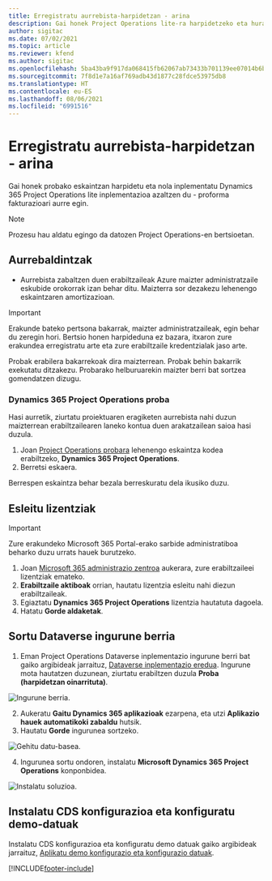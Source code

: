 ```yaml
---
title: Erregistratu aurrebista-harpidetzan - arina
description: Gai honek Project Operations lite-ra harpidetzeko eta hura inplementatzeko moduari buruzko informazioa eskaintzen du. Aurre egin fakturazio proformari.
author: sigitac
ms.date: 07/02/2021
ms.topic: article
ms.reviewer: kfend
ms.author: sigitac
ms.openlocfilehash: 5ba43ba9f917da068415fb62067ab73433b701139ee07014b6bd8c02612008ce
ms.sourcegitcommit: 7f8d1e7a16af769adb43d1877c28fdce53975db8
ms.translationtype: HT
ms.contentlocale: eu-ES
ms.lasthandoff: 08/06/2021
ms.locfileid: "6991516"
---
```

# <a name="sign-up-for-a-preview-subscription---lite"></a>Erregistratu aurrebista-harpidetzan - arina 

Gai honek probako eskaintzan harpidetu eta nola inplementatu Dynamics 365 Project Operations lite inplementazioa azaltzen du - proforma fakturazioari aurre egin.

> [!NOTE]
> Prozesu hau aldatu egingo da datozen Project Operations-en bertsioetan.

## <a name="prerequisites"></a>Aurrebaldintzak
- Aurrebista zabaltzen duen erabiltzaileak Azure maizter administratzaile eskubide orokorrak izan behar ditu. Maizterra sor dezakezu lehenengo eskaintzaren amortizazioan.

> [!IMPORTANT]
> Erakunde bateko pertsona bakarrak, maizter administratzaileak, egin behar du zeregin hori. Bertsio honen harpideduna ez bazara, itxaron zure erakundea erregistratu arte eta zure erabiltzaile kredentzialak jaso arte.
> 
> Probak erabilera bakarrekoak dira maizterrean. Probak behin bakarrik exekutatu ditzakezu. Probarako helburuarekin maizter berri bat sortzea gomendatzen dizugu.

### <a name="dynamics-365-project-operations-trial"></a>Dynamics 365 Project Operations proba 

Hasi aurretik, ziurtatu proiektuaren eragiketen aurrebista nahi duzun maizterrean erabiltzailearen laneko kontua duen arakatzailean saioa hasi duzula.

1. Joan [Project Operations probara](https://aka.ms/try-po) lehenengo eskaintza kodea erabiltzeko, **Dynamics 365 Project Operations**.
2. Berretsi eskaera.

  Berrespen eskaintza behar bezala berreskuratu dela ikusiko duzu.

## <a name="assign-licenses"></a>Esleitu lizentziak

> [!IMPORTANT]
> Zure erakundeko Microsoft 365 Portal-erako sarbide administratiboa beharko duzu urrats hauek burutzeko.


1. Joan [Microsoft 365 administrazio zentroa](https://portal.office.com/) aukerara, zure erabiltzaileei lizentziak emateko.
2. **Erabiltzaile aktiboak** orrian, hautatu lizentzia esleitu nahi diezun erabiltzaileak.
3. Egiaztatu **Dynamics 365 Project Operations** lizentzia hautatuta dagoela. 
4. Hatatu **Gorde aldaketak**.

## <a name="create-a-new-dataverse-environment"></a>Sortu Dataverse ingurune berria

1. Eman Project Operations Dataverse inplementazio ingurune berri bat gaiko argibideak jarraituz, [Dataverse inplementazio eredua](lite-deployment.md). Ingurune mota hautatzen duzunean, ziurtatu erabiltzen duzula **Proba (harpidetzan oinarrituta)**.

  ![Ingurune berria.](./media/19CreateEnvironment.png)

2. Aukeratu **Gaitu Dynamics 365 aplikazioak** ezarpena, eta utzi **Aplikazio hauek automatikoki zabaldu** hutsik.  
3. Hautatu **Gorde** ingurunea sortzeko.

  ![Gehitu datu-basea.](./media/20CreateEnvironment1.png)

4. Ingurunea sortu ondoren, instalatu **Microsoft Dynamics 365 Project Operations** konponbidea. 

![Instalatu soluzioa.](./media/21InstallSolution.png)

## <a name="install-a-cds-configuration-and-setup-demo-data"></a>Instalatu CDS konfigurazioa eta konfiguratu demo-datuak

Instalatu CDS konfigurazioa eta konfiguratu demo datuak gaiko argibideak jarraituz, [Aplikatu demo konfigurazio eta konfigurazio datuak](lite-apply-demo-setup-config-data.md).


[!INCLUDE[footer-include](../includes/footer-banner.md)]
